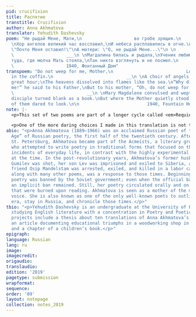 ```yaml
---
pid: crucifixion
title: Распятие
transtitle: Crucifixion
author: Anna Akhmatova
translator: Yehudith Dashevsky
poem: "Не рыдай Мене, Мати,\n                    во гробе зрящия.\n                ___\n
  \nХор ангелов великий час восславил,\nИ небеса расплавились в огне.\nОтцу сказал:
  \"Почто Меня оставил!\"\nА матери: \"О, не рыдай Мене...\"\n \n                    1938\n
  \                    ___\n \nМагдалина билась и рыдала,\nУченик любимый каменел,\nА
  туда, где молча Мать стояла,\nТак никто взглянуть и не посмел.\n                    \n
  \                    1940, Фонтанный Дом"
transpoem: "Do not weep for me, Mother,\n                            Looking at me
  in the coffin.\n                            __\n \nA choir of angels praised the
  great hour;\nThe heavens dissolved into flames like the sea.\n“Why did you forsake
  me!” he said to his Father,\nBut to his mother, “Oh, do not weep for me…”\n\n                            1938\n
  \                            __\n \nMary Magdalene convulsed and wept. \nThe beloved
  disciple turned blank as a book.\nBut where the Mother quietly stood, \nNeither
  of them dared to look.\n\n                          1940, Fountain House"
note: |-
  <p>This set of two poems are part of a longer cycle called <em>Requiem</em>, which Anna Akhmatova wrote during the Great Purge in Soviet Russia, 1936–1939. The cycle moves between Akhmatova’s personal suffering during that time — having a son imprisoned — and the suffering of the Russian people in general. Unique qualities of Akhmatova’s poetry include intimacy, intensity of emotion, and a terseness; these are present in this cycle as well. <em>Crucifixion</em> comes near the end of cycle and veers away from the situation in Russia into a biblical scene. The basic parallel is clear: that of a mother’s loss of her son. Interpretations of this parallel are hazier, however. Is the stoicism of the M/mother thrust upon her, or chosen?</p>

  <p>One of the more daring choices I made in this translation is not to render the beloved disciple’s expression literally. In the original, the disciple <em>kamenel</em>, a passive, reflexive verb that means “became petrified”; that is, he turned cold and blank as stone. The passive tense of the word is important, because the responses of the disciple and Mary are meant to be understood as involuntary reactions. However, in English it is impossible to render the word in a passive tense without using the word “was” or “becomes.” “Was petrified” misses the physical aspect; it can refer simply to fear. It also loses the gradual, in-the-moment component of “becoming;” however, “became petrified” sounds clunky. It seemed important that Mary Magdalene and the disciple have some reaction that is involuntary, in-the-moment, and physical. This would contrast with the voluntary physical act of looking that the narrator points out they did not do in the presence of a newly grieving mother. Therefore, I chose to change the image: I used “turned blank as a book,” hoping that that would convey some feeling of petrification, while keeping the reaction involuntary, gradual, and physical, to set up the contrast.</p>
abio: "<p>Anna Akhmatova (1889–1966) was an acclaimed Russian poet of the “Silver
  Age” of Russian poetry, the first half of the twentieth century. After moving to
  St. Petersburg, Akhmatova became part of the Acmeists, a literary group of six people
  who attempted to write poetry in traditional forms that focused on the objects and
  incidents of everyday life, in contrast with the highly experimental poetry in fashion
  at the time. In the post-revolutionary years, Akhmatova’s former husband Nikolai
  Gumilev was shot, her son Lev was imprisoned and exiled to Siberia, and her close
  friend Osip Mandelstam was arrested, exiled, and killed in a labor camp. <em>Requiem</em>,
  along with many other poems, was a response to those times. Beginning in 1925, Akhmatova’s
  poetry was banned by the Soviet government; even when the official ban was lifted,
  an implicit ban remained. Still, her poetry circulated orally and on scraps of paper
  that were burned upon reading. Akhmatova is seen as a mother of the modern Russian
  voice. She is also known as one of the only well-known poets to outlive the Stalinist
  era, stay in Russia, and chronicle those times.</p>"
tbio: "<p>Yehudith Dashevsky is an undergraduate at the University of Pennsylvania
  studying English literature with a concentration in Poetry and Poetics. Her current
  projects include a thesis about ten translations of Anna Akhmatova’s <em>Requiem</em>,
  an article documenting educational triumphs in a woodworking shop in Philadelphia,
  and a chapter of a children’s book.</p>"
epigraph:
language: Russian
lang: ru
image:
imagecredit:
origaudio:
translaudio:
edition: '2019'
pagetype: submission
wrapformat:
sequence:
order: '09'
layout: notepage
collection: notes_2019
---
```

